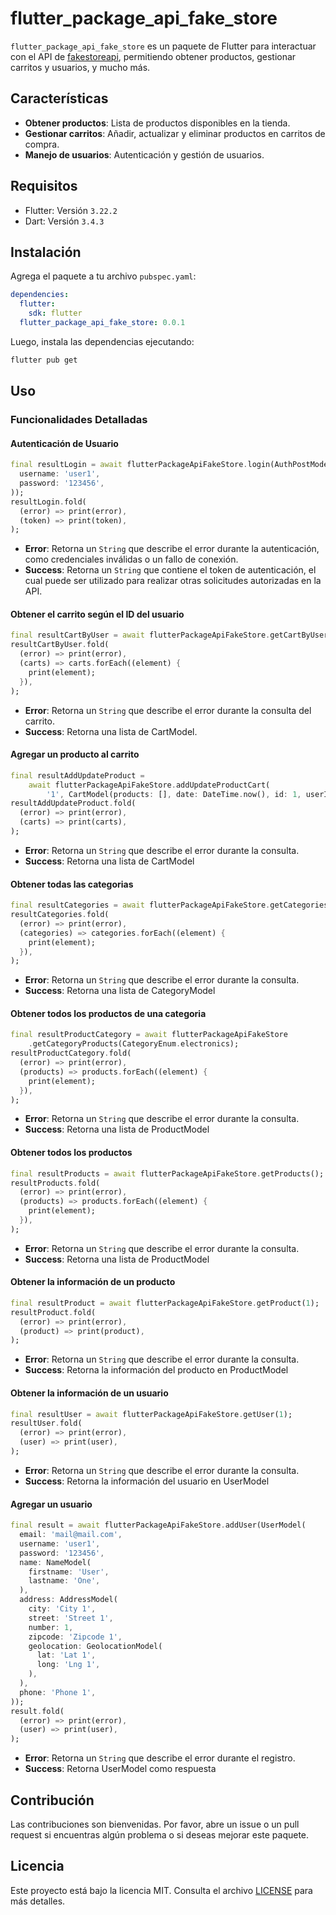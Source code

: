 # flutter_package_api_fake_store

`flutter_package_api_fake_store` es un paquete de Flutter para interactuar con el API de [fakestoreapi](https://fakestoreapi.com/), permitiendo obtener productos, gestionar carritos y usuarios, y mucho más.

## Características

- **Obtener productos**: Lista de productos disponibles en la tienda.
- **Gestionar carritos**: Añadir, actualizar y eliminar productos en carritos de compra.
- **Manejo de usuarios**: Autenticación y gestión de usuarios.

## Requisitos

- Flutter: Versión `3.22.2`
- Dart: Versión `3.4.3`

## Instalación

Agrega el paquete a tu archivo `pubspec.yaml`:

```yaml
dependencies:
  flutter:
    sdk: flutter
  flutter_package_api_fake_store: 0.0.1
```

Luego, instala las dependencias ejecutando:

```bash
flutter pub get
```

## Uso

### Funcionalidades Detalladas

#### Autenticación de Usuario

```dart
final resultLogin = await flutterPackageApiFakeStore.login(AuthPostModel(
  username: 'user1',
  password: '123456',
));
resultLogin.fold(
  (error) => print(error),
  (token) => print(token),
);
```

- **Error**: Retorna un `String` que describe el error durante la autenticación, como credenciales inválidas o un fallo de conexión.
- **Success**: Retorna un `String` que contiene el token de autenticación, el cual puede ser utilizado para realizar otras solicitudes autorizadas en la API.

#### Obtener el carrito según el ID del usuario

```dart
final resultCartByUser = await flutterPackageApiFakeStore.getCartByUser('1');
resultCartByUser.fold(
  (error) => print(error),
  (carts) => carts.forEach((element) {
    print(element);
  }),
);
```

- **Error**: Retorna un `String` que describe el error durante la consulta del carrito.
- **Success**: Retorna una lista de CartModel.

#### Agregar un producto al carrito

```dart
final resultAddUpdateProduct =
    await flutterPackageApiFakeStore.addUpdateProductCart(
        '1', CartModel(products: [], date: DateTime.now(), id: 1, userId: 1));
resultAddUpdateProduct.fold(
  (error) => print(error),
  (carts) => print(carts),
);
```

- **Error**: Retorna un `String` que describe el error durante la consulta.
- **Success**: Retorna una lista de CartModel

#### Obtener todas las categorias

```dart
final resultCategories = await flutterPackageApiFakeStore.getCategories();
resultCategories.fold(
  (error) => print(error),
  (categories) => categories.forEach((element) {
    print(element);
  }),
);
```

- **Error**: Retorna un `String` que describe el error durante la consulta.
- **Success**: Retorna una lista de CategoryModel

#### Obtener todos los productos de una categoria

```dart
final resultProductCategory = await flutterPackageApiFakeStore
    .getCategoryProducts(CategoryEnum.electronics);
resultProductCategory.fold(
  (error) => print(error),
  (products) => products.forEach((element) {
    print(element);
  }),
);
```

- **Error**: Retorna un `String` que describe el error durante la consulta.
- **Success**: Retorna una lista de ProductModel

#### Obtener todos los productos

```dart
final resultProducts = await flutterPackageApiFakeStore.getProducts();
resultProducts.fold(
  (error) => print(error),
  (products) => products.forEach((element) {
    print(element);
  }),
);
```

- **Error**: Retorna un `String` que describe el error durante la consulta.
- **Success**: Retorna una lista de ProductModel

#### Obtener la información de un producto

```dart
final resultProduct = await flutterPackageApiFakeStore.getProduct(1);
resultProduct.fold(
  (error) => print(error),
  (product) => print(product),
);
```

- **Error**: Retorna un `String` que describe el error durante la consulta.
- **Success**: Retorna la información del producto en ProductModel

#### Obtener la información de un usuario

```dart
final resultUser = await flutterPackageApiFakeStore.getUser(1);
resultUser.fold(
  (error) => print(error),
  (user) => print(user),
);
```

- **Error**: Retorna un `String` que describe el error durante la consulta.
- **Success**: Retorna la información del usuario en UserModel

#### Agregar un usuario

```dart
final result = await flutterPackageApiFakeStore.addUser(UserModel(
  email: 'mail@mail.com',
  username: 'user1',
  password: '123456',
  name: NameModel(
    firstname: 'User',
    lastname: 'One',
  ),
  address: AddressModel(
    city: 'City 1',
    street: 'Street 1',
    number: 1,
    zipcode: 'Zipcode 1',
    geolocation: GeolocationModel(
      lat: 'Lat 1',
      long: 'Lng 1',
    ),
  ),
  phone: 'Phone 1',
));
result.fold(
  (error) => print(error),
  (user) => print(user),
);
```

- **Error**: Retorna un `String` que describe el error durante el registro.
- **Success**: Retorna UserModel como respuesta

## Contribución

Las contribuciones son bienvenidas. Por favor, abre un issue o un pull request si encuentras algún problema o si deseas mejorar este paquete.

## Licencia

Este proyecto está bajo la licencia MIT. Consulta el archivo [LICENSE](LICENSE) para más detalles.
